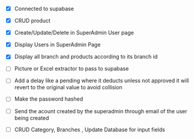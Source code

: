 - [x] Connected to supabase
- [x] CRUD product
- [x] Create/Update/Delete in SuperAdmin User page
- [x] Display Users in SuperAdmin Page
- [x] Display all branch and products according to its branch id
- [ ] Picture or Excel extractor to pass to supabase
- [ ] Add a delay like a pending where it deducts unless not approved it will revert to the original value to avoid collision
- [ ] Make the password hashed
- [ ] Send the acount created by the superadmin through email of the user being created
- [ ] CRUD Category, Branches , Update Database for input fields


